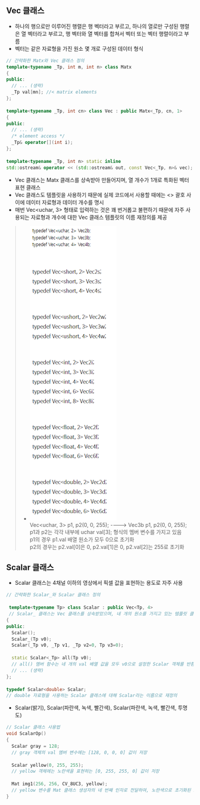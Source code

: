 ## Vec 클래스 
* 하나의 행으로만 이루어진 행렬은 행 벡터라고 부르고, 하나의 열로만 구성된 행렬은 열 벡터라고 부르고, 행 벡터와 열 벡터를 합쳐서 벡터 또는 벡터 행렬이라고 부름
* 벡터는 같은 자료형을 가진 원소 몇 개로 구성된 데이터 형식
```cpp
// 간략화한 Matx와 Vec 클래스 정의
template<typename _Tp, int m, int n> class Matx
{
public:
  // ... (생략)
  _Tp val[mn]; //< matrix elements
};
   
template<typename _Tp, int cn> class Vec : public Matx<_Tp, cn, 1>
{
public:
  // ... (생략)
  /* element access */
  _Tp& operator[](int i);
};

template<typename _Tp, int n> static inline
std::ostream& operator << (std::ostream& out, const Vec<_Tp, n>& vec);
```
* Vec 클래스는 Matx 클래스를 상속받아 만들어지며, 열 개수가 1개로 특화된 벡터 표현 클래스
* Vec 클래스도 템플릿을 사용하기 때문에 실제 코드에서 사용할 때에는 <> 괄호 사이에 데이터 자료형과 데이터 개수를 명시
* 매번 Vec<uchar, 3> 형태로 입력하는 것은 꽤 번거롭고 불편하기 때문에 자주 사용되는 자료형과 개수에 대한 Vec 클래스 템플릿의 이름 재정의를 제공
> * <img src="./img/OCV013.PNG" /> <br/>  Vec<uchar, 3> p1, p2(0, 0, 255); ----> Vec3b p1, p2(0, 0, 255); <br/> p1과 p2는 각각 내부에 uchar val[3]; 형식의 멤버 변수를 가지고 있음 <br/> p1의 경우 p1.val 배열 원소가 모두 0으로 초기화 <br/> p2의 경우는 p2.val[0]은 0, p2.val[1]은 0, p2.val[2]는 255로 초기화

## Scalar 클래스 
* Scalar 클래스는 4채널 이하의 영상에서 픽셀 값을 표현하는 용도로 자주 사용
```cpp 
// 간략화한 Scalar_와 Scalar 클래스 정의

 template<typename Tp> class Scalar : public Vec<Tp, 4>
 // Scalar_ 클래스는 Vec 클래스를 상속받았으며, 네 개의 원소를 가지고 있는 템플릿 클래스
{
public:
  Scalar();
  Scalar_(Tp v0);
  Scalar(_Tp v0, _Tp v1, _Tp v2=0, Tp v3=0);

  static Scalar<_Tp> all(Tp v0);
  // all() 멤버 함수는 네 개의 val 배열 값을 모두 v0으로 설정한 Scalar 객체를 반환
  // ... (생략)
};

typedef Scalar<double> Scalar;
// double 자료형을 사용하는 Scalar 클래스에 대해 Scalar라는 이름으로 재정의
```
* Scalar(밝기), Scalar(파란색, 녹색, 빨간색), Scalar(파란색, 녹색, 빨간색, 투명도)
```cpp
// Scalar 클래스 사용법
void ScalarOp()
{
  Scalar gray = 128;
  // gray 객체의 val 멤버 변수에는 [128, 0, 0, 0] 값이 저장
  
  Scalar yellow(0, 255, 255);
  // yellow 객체에는 노란색을 표현하는 [0, 255, 255, 0] 값이 저장
  
  Mat img1(256, 256, CV_8UC3, yellow);
  // yellow 변수를 Mat 클래스 생성자의 네 번째 인자로 전달하여, 노란색으로 초기화된 256×256 크기의 컬러 영상 img1을 생성
}
```
